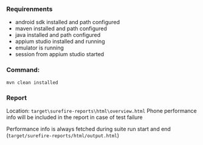 ### Requirenments
- android sdk installed and path configured
- maven installed and path configured
- java installed and path configured
- appium studio installed and running
- emulator is running
- session from appium studio started

### Command:
```
mvn clean installed
```

### Report
Location: `target\surefire-reports\html\overview.html`
Phone performance info will be included in the report in case of test failure

Performance info is always fetched during suite run start and end
(`target/surefire-reports/html/output.html`)